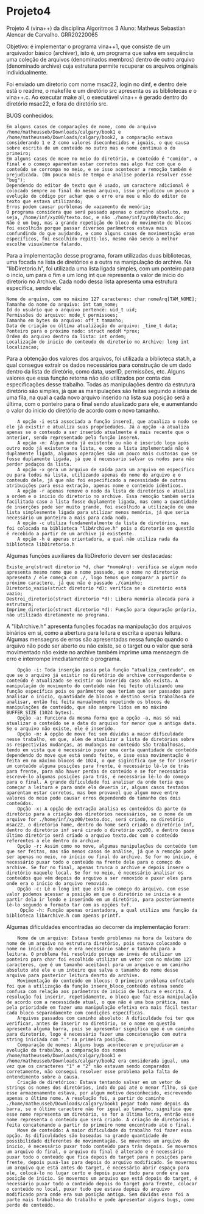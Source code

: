 # Projeto4
Projeto 4 (vina++) da disciplina Algoritmos 3
Aluno: Matheus Sebastian Alencar de Carvalho. GRR20220065

Objetivo: é implementar o programa vina++1, que consiste de um arquivador básico (archiver), isto é, um programa que salva em sequência uma coleção de arquivos (denominados membros) dentro de outro arquivo (denominado archive) cuja estrutura permite recuperar os arquivos originais individualmente.

Foi enviado um diretorio com nome msac22, login no dinf, e dentro dele está o readme, o makefile e um diretório src apresenta os as bibliotecas e o vina++.c. Ao executar make all, o executável vina++ é gerado dentro do diretório msac22, e fora do diretório src. 

BUGS conhecidos:


    Em alguns casos de comparações de nome, como do arquivo /home/matheusseb/Downloads/calgary/book1 e /home/matheusseb/Downloads/calgary/book2, a comparação estava considerando 1 e 2 como valores dseconhecidos e iguais, o que causa sobre escrita de um conteúdo no outro mas o nome continua o do primeiro;
    Em alguns casos de move no meio do diretório, o conteúdo é "comido", o final e o começo aparentam estar corretos mas algo faz com que o conteúdo se corrompa no meio, e se isso acontecer a remoção também é prejudicada. (Um pouco mais de tempo e analise poderia resolver esse "bug");
    Dependendo do editor de texto que é usado, um caractere adicional é colocado sempre ao final do mesmo arquivo, isso prejudicou um pouco a evolução do código por achar que o erro era meu e não do editor de texto que estava utilizando;
    Erros podem causar porblemas de vazamento de memória;
    O programa considera que será passado apenas o caminho absoluto, ou seja, /home/inf/xyz00/texto.doc, e não ./home/inf/xyz00/texto.doc;
    Não é um bug, mas a grande repetição do bloco de movimento de blocos foi escolhida porque passar diversos parâmetros estava mais confundindo do que aujdando, e como alguns casos de movimentação eram específicos, foi escolhido repití-los, mesmo não sendo a melhor escolhe visualmente falando. 

    
Para a implementação desse programa, foram utilizadas duas bibliotecas, uma focada na lista de diretórios e a outra na manipulação do archive.
Na "libDiretorio.h", foi utilizada uma lista ligada simples, com um ponteiro para o incio, um para o fim e um long int que representa o valor de inicio do diretorio no Archive. Cada nodo dessa lista apresenta uma estrutura específica, sendo ela:


    Nome do arquivo, com no máximo 127 caracteres: char nomeArq[TAM_NOME];
    Tamanho do nome do arquivo: int tam_nome;
    Id do usuário que o arquivo pertence: uid_t uid;
    Permissões do arquivo: mode_t permissoes;
    Tamanho em bytes do arquivo: off_t tamanho;
    Data de criação ou última atualização do arquivo: _time_t data;
    Ponteiro para o próximo nodo: struct nodoM *prox; 
    Ordem do arquivo dentro da lista: int ordem;
    Localização do inicio do conteudo do diretorio no Archive: long int localizacao;

Para a obtenção dos valores dos arquivos, foi utilizada a biblioteca stat.h, a qual consegue extrair os dados necessários para construção de um dado dentro da lista de diretório, como data, userID, permissões, etc. Alguns valores que essa função retorna não são utilizados por conta das especificações desse trabalho.
Todas as manipulações dentro da estrutura diretório são simples, já que as manipulações são feitas seguindo a ideia de uma fila, na qual a cada novo arquivo inserido na lista sua posição será a última, com o ponteiro para o final sendo atualizado para ele, e aumentando o valor do inicio do diretório de acordo com o novo tamanho. 


        A opção -i está associada a função insereI, que atualiza o nodo se ele já existir e atualiza suas propriedades. Já a opção -a atualiza apenas se o conteudo a ser inserido atualmente é mais recente que o anterior, sendo representado pela função insereA. 
        A opção -m: Algum nodo já existente ou não é inserido logo após outro nodo já existente na lista, e como a lista implementada não é duplamente ligada, algumas operações são um pouco mais custosas que se fosse duplamente ligada, já que é necessario salvar os nodos para não perder pedaços da lista.
        A opção -x gera um arquivo de saída para um arquivo em específico ou para todos na lista, utilizando apenas do nome do arquivo e o conteudo dele, já que não foi especificado a necessidade de outras atribuições para essa extração, apenas nome e conteúdo idênticos. 
        A opção -r apenas remove o nodo da lista de diretórios e atualiza a ordem e o inicio do diretorio no archive. Essa remoção também seria facilitada caso a lista fosse duplamente ligada, mas como a quantidade de inserções pode ser muito grande, foi escolhido a utilização de uma lista simplesmente ligada para utilizar menos memória, já que seria necessário um ponteiro a mais para cada nodo.
        A opção -c utiliza fundamentalmente da lista de diretórios, mas foi colocada na biblioteca "libArchive.h" pois o diretorio em questão é recebido a partir de um archive já existente. 
        A opção -h é apenas orientadora, a qual não utiliza nada da biblioteca libDiretorio.h

Algumas funções auxiliares da libDiretorio devem ser destacadas:

    
    Existe_arq(struct diretorio *d, char *nomeArq): verifica se algum nodo apresenta mesmo nome que o nome passado, se o nome no diretorio apresenta / ele começa com ./, logo temos que comparar a partir do próximo caractere, já que não é passado ./caminho;
    Diretorio_vazio(struct diretorio *d): verifica se o diretório está vazio;
    Destroi_diretorio(struct diretorio *d): Libera memória alocada para a estrutura;
    Imprime_diretorio(struct diretorio *d): Função para depuração própria, não utilizada diretamente no programa.

A "libArchive.h" apresenta funções focadas na manipulação dos arquivos binários em si, como a abertura para leitura e escrita e apenas leitura. Algumas mensaegns de erros são apresentadas nessa função quando o arquivo não pode ser aberto ou não existe, se o target ou o valor que será movimentado não existe no archive também imprime uma mensaegm de erro e interrompe imediatamente o programa.  

    
        Opção -i: Toda inserção passa pela função "atualiza_conteudo", em que se o arquivo já existir no diretório do archive correspondente o conteúdo é atualizado se existir ou inserido caso não exista. A manipulação do movimento do conteúdo não foi feito utilizando uma função específica pois os parâmetros que teriam que ser passados para analisar o inicio, quantidade de blocos e destino seria trabalhosa de analisar, então foi feita manualmente repetindo os blocos de manipulações de conteúdo, que são sempre lidos em no máximo BUFFER_SIZE (1024 bytes).
        Opção -a: Funciona da mesma forma que a opção -a, mas só vai atualizar o conteúdo se a data do arquivo for menor que a antiga data. Se o arquivo não existe, ele é inserido.
        Opção -m: A opção de move foi sem dúvidas a maior dificuldade nesse trabalho, em que, além de atualizar a lista de diretórios sobre as respectivias mudanças, as mudanças no conteúdo são trabalhosas, tendo em vista que é necessário puxar uma certa quantidade de conteúdo dependendo do move que está sendo feito, e isso essa movimentação é feita em no máximo blocos de 1024, o que siginifica que se for inserir um conteúdo alguma posições para frente, é necessário lê-lo de trás para frente, para não haver perdas de conteúdo e se for necessário escrevê-lo algumas posições para trás, é necessário lê-lo do começo para o final. A grande dificuldade foi analisar da onde teria que começar a leitura e para onde ela deveria ir, alguns casos testados aparentam estar corretos, mas bem provavel que algum move entre valores do meio pode causar erros dependendo do tamanho dos dois conteúdos.
        Opção -x: A opção de extração analisa os conteúdos da parte do diretório para a criação dos diretórios necessários, se o nome de um arquivo for ./home/inf/xyz00/texto.doc, será criado, no diretório msac22, o diretório home, dentro do home será criado o diretório inf, dentro do diretório inf será cirado o diretório xyz00, e dentro desse último diretório será criado o arquivo texto.doc com o conteúdo referentes a ele dentro do archive.
        Opção -r: Assim como no move, algumas manipulações de conteúdo tem que ser feitas, mas são menos casos de análise, já que a remoção pode ser apenas no meio, no início ou final do archive. Se for no início, é necessário puxar todo o conteúdo na frente dele para o começo do archive. Se for no final, apenas trunca o archive e depois insere o diretório naquele local. Se for no meio, é necessário analisar os conteúdos que vêm depois do arquivo a ser removido e puxar eles para onde era o início do arquivo removido.
        Opção -c: Lê o long int que está no começo do arquivo, com esse valor podemos acessar a posição em que o diretório se inicia e a partir dela ir lendo e inserindo em um diretório, para posteriormente lê-lo segundo o formato tar com as opções tvf.
         Opção -h: Função apenas orientadora, a qual utiliza uma função da biblioteca libArchive.h com apenas printf.

Algumas dificuldades encontradas ao decorrer da implementação foram:
        
        Nome de um arquivo: Estava tendo problemas na hora da leitura do nome de um arquivo na estrutura diretório, pois estava colocando o nome no inicio do nodo e era necessário saber o tamanho para a leitura. O problema foi resolvido poruqe ao invés de utilizar um ponteiro para char foi escolhido utilizar um vetor com no máximo 127 caracteres, que é um tamanho aceitável para um arquivo e um caminho absoluto até ele e um inteiro que salva o tamanho do nome desse arquivo para posterior leitura denrto do archive.
        Movimentação do conteúdo em blocos: O primeiro problema enfretado foi que a utilização da função insere_bloco_conteúdo estava sendo confusa com relação aos parâmetros de inicio de leitura e escrita. A resolução foi inserir, repetidamente, o bloco que faz essa manipulação de acordo com a necessidade atual, o que não é uma boa prática, mas pela prioridade em fazer uma manipulação efetiva era mais fácil testar cada bloco separadamente com condições específicas.
        Arquivos passados com caminho absoluto: A dificuldade foi ter que verificar, antes de inserir no diretório, se o nome em questão apresenta alguma barra, pois se apresentar significa que é um caminho para diretorio, logo é necessário fazer uma concatenação com outra string iniciada com "." na primeira posição.
        Comparação de nomes: Alguns bugs aconteceram e prejudicaram a evolução do trabalho, a comparação dos nomes /home/matheusseb/Downloads/calgary/book1 e /home/matheusseb/Downloads/calgary/book2 era considerada igual, uma vez que os caracteres "1" e "2" não estavam sendo comparados corretamente, não consegui resolver esse problema pela falta de entendimento sobre a causa.
        Criação de diretórios: Estava tentando salvar em um vetor de strings os nomes dos diretórios, indo do pai até o menor filho, só que esse armazenamento estava, por algum motivo desconhecido, escrevendo apenas o último nome. A resolução foi, a partir do caminho ./home/matheusseb/Downloads/calgary/book1 pegar todo nome depois da barra, se o último caractere não for igual ao tamanho, significa que esse nome representa um diretório, se for a última letra, entrão esse nome representa o conteúdo que será criado. A criação de diretórios é feita concatenando a partir do primeiro nome encontrado até o final. 
        Move de conteúdo: A maior dificuldade do trabalho foi fazer essa opção. As dificuldades são baseadas na grande quantidade de possibilidade diferentes de movimentação. Se movermos um arquivo do inicio, é necessário puxar todo conteúdo para trás depois. Se movermos um arquivo do final, o arquivo do final é alterado e é necessário puxar todo o conteúdo que fica depois do target para n posições para frente, depois puxá-las para depois do arquivo modificado. Se movermos um arquivo que está antes do target, é necessário abrir espaço para ele, colocá-lo no lugar certo e depois puxar tudo para onde era sua posição de inicio. Se movermos um arquivo que está depois do target, é necessário puxar todo o conteúdo depois do target para frente, colocar o conteúdo no local, puxar tudo que estava depois do arquivo modificado para onde era sua posição antiga. Sem dúvidas essa foi a parte mais trabalhosa do trabalho e pode apresentar alguns bugs, como perde de conteúdo.

        
